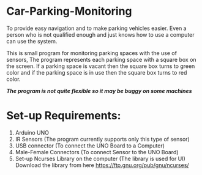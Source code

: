 # Car-Parking-Monitoring
  To provide easy navigation and to make parking vehicles easier. 
  Even a person who is not qualified enough and just knows how to use a computer can use the system.

  This is small program for monitoring parking spaces with the use of sensors, The program represents each parking space with a square box on the screen.
  If a parking space is vacant then the square box turns to green color and if the parking space is in use then the square box turns to red color.

*****The program is not quite flexible so it may be buggy on some machines*****

# Set-up Requirements:
  1) Arduino UNO
  2) IR Sensors (The program currently supports only this type of sensor)
  3) USB connector (To connect the UNO Board to a Computer)
  4) Male-Female Connectors (To connect Sensor to the UNO Board)
  5) Set-up Ncurses Library on the computer (The library is used for UI)   Download the library from here https://ftp.gnu.org/pub/gnu/ncurses/
   
